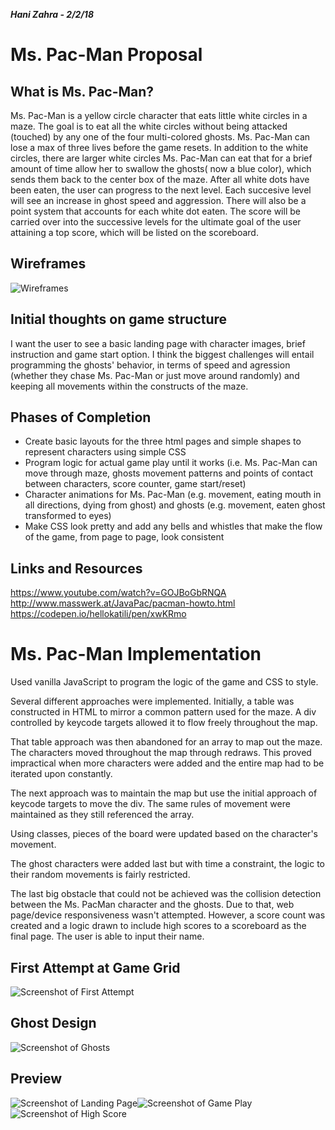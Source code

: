 ***Hani Zahra - 2/2/18***

# Ms. Pac-Man Proposal

## What is Ms. Pac-Man?
Ms. Pac-Man is a yellow circle character that eats little white circles in a maze. The goal is to eat all the white circles without being attacked (touched) by any one of the four multi-colored ghosts. Ms. Pac-Man can lose a max of three lives before the game resets. In addition to the white circles, there are larger white circles Ms. Pac-Man can eat that for a brief amount of time allow her to swallow the ghosts( now a blue color), which sends them back to the center box of the maze. After all white dots have been eaten, the user can progress to the next level. Each succesive level will see an increase in ghost speed and aggression. There will also be a point system that accounts for each white dot eaten. The score will be carried over into the successive levels for the ultimate goal of the user attaining a top score, which will be listed on the scoreboard.

## Wireframes
![Wireframes](https://github.com/hanizahra/Ms-Pacman/blob/master/screenshots/ms-pac-man-wireframes.jpg "Screenshot")

## Initial thoughts on game structure
I want the user to see a basic landing page with character images, brief instruction and game start option.
I think the biggest challenges will entail programming the ghosts' behavior, in terms of speed and agression (whether they chase Ms. Pac-Man or just move around randomly) and keeping all movements within the constructs of the maze. 

## Phases of Completion
* Create basic layouts for the three html pages and simple shapes to represent characters using simple CSS
* Program logic for actual game play until it works (i.e. Ms. Pac-Man can move through maze, ghosts movement patterns and points of contact between characters, score counter, game start/reset)
* Character animations for Ms. Pac-Man (e.g. movement, eating mouth in all directions, dying from ghost) and ghosts (e.g. movement, eaten ghost transformed to eyes)
* Make CSS look pretty and add any bells and whistles that make the flow of the game, from page to page, look consistent


## Links and Resources
https://www.youtube.com/watch?v=GOJBoGbRNQA
http://www.masswerk.at/JavaPac/pacman-howto.html
https://codepen.io/hellokatili/pen/xwKRmo


# Ms. Pac-Man Implementation

Used vanilla JavaScript to program the logic of the game and CSS to style.

Several different approaches were implemented. Initially, a table was constructed in HTML to mirror a common pattern used for the maze. A div controlled by keycode targets allowed it to flow freely throughout the map.

That table approach was then abandoned for an array to map out the maze. The characters moved throughout the map through redraws. This proved impractical when more characters were added and the entire map had to be iterated upon constantly.

The next approach was to maintain the map but use the initial approach of keycode targets to move the div. The same rules of movement were maintained as they still referenced the array.

Using classes, pieces of the board were updated based on the character's movement.

The ghost characters were added last but with time a constraint, the logic to their random movements is fairly restricted.

The last big obstacle that could not be achieved was the collision detection between the Ms. PacMan character and the ghosts. Due to that, web page/device responsiveness wasn't attempted. However, a score count was created and a logic drawn to include high scores to a scoreboard as the final page. The user is able to input their name.

## First Attempt at Game Grid
![Screenshot of First Attempt](https://github.com/hanizahra/Ms-Pacman/blob/master/screenshots/firstattempt.png "Screenshot")

## Ghost Design
![Screenshot of Ghosts](https://github.com/hanizahra/Ms-Pacman/blob/master/screenshots/illustrator.png "Screenshot")


## Preview
![Screenshot of Landing Page](https://github.com/hanizahra/Ms-Pacman/blob/master/screenshots/ms-pacman1.png "Screenshot")![Screenshot of Game Play](https://github.com/hanizahra/Ms-Pacman/blob/master/screenshots/ms-pacman2.png "Screenshot")
![Screenshot of High Score](https://github.com/hanizahra/Ms-Pacman/blob/master/screenshots/ms-pacman3.png "Screenshot")


